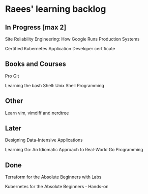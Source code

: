 # Raees' learning backlog

## In Progress [max 2]
Site Reliability Engineering: How Google Runs Production Systems

Certified Kubernetes Application Developer certificate

## Books and Courses
Pro Git

Learning the bash Shell: Unix Shell Programming

## Other
Learn vim, vimdiff and nerdtree

## Later
Designing Data-Intensive Applications

Learning Go: An Idiomatic Approach to Real-World Go Programming

## Done
Terraform for the Absolute Beginners with Labs

Kubernetes for the Absolute Beginners - Hands-on
